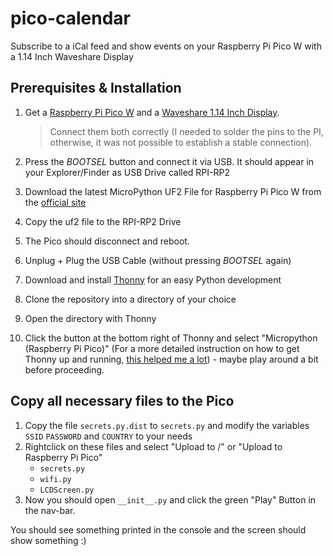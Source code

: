# pico-calendar
Subscribe to a iCal feed and show events on your Raspberry Pi Pico W with a 1.14 Inch Waveshare Display

## Prerequisites & Installation

1. Get a [Raspberry Pi Pico W](https://www.raspberrypi.com/news/raspberry-pi-pico-w-your-6-iot-platform/) and a [Waveshare 1.14 Inch Display](https://www.waveshare.com/wiki/Pico-LCD-1.14). 
   
   > Connect them both correctly (I needed to solder the pins to the PI, otherwise, it was not possible to establish a stable connection).

2. Press the *BOOTSEL* button and connect it via USB. It should appear in your Explorer/Finder as USB Drive called RPI-RP2
3. Download the latest MicroPython UF2 File for Raspberry Pi Pico W from the [official site](https://www.raspberrypi.com/documentation/microcontrollers/micropython.html)
4. Copy the uf2 file to the RPI-RP2 Drive 
5. The Pico should disconnect and reboot. 
6. Unplug + Plug the USB Cable (without pressing *BOOTSEL* again)
7. Download and install [Thonny](https://thonny.org/) for an easy Python development
8. Clone the repository into a directory of your choice
9. Open the directory with Thonny
10. Click the button at the bottom right of Thonny and select "Micropython (Raspberry Pi Pico)" (For a more detailed instruction on how to get Thonny up and running, [this helped me a lot](https://desertbot.io/blog/raspberry-pi-pico-setup-mac)) - maybe play around a bit before proceeding.

## Copy all necessary files to the Pico

1. Copy the file `secrets.py.dist` to `secrets.py` and modify the variables `SSID` `PASSWORD` and `COUNTRY` to your needs
2. Rightclick on these files and select "Upload to /" or "Upload to Raspberry Pi Pico"
   - `secrets.py` 
   - `wifi.py`
   - `LCDScreen.py`
3. Now you should open `__init__.py` and click the green "Play" Button in the nav-bar. 

You should see something printed in the console and the screen should show something :)

